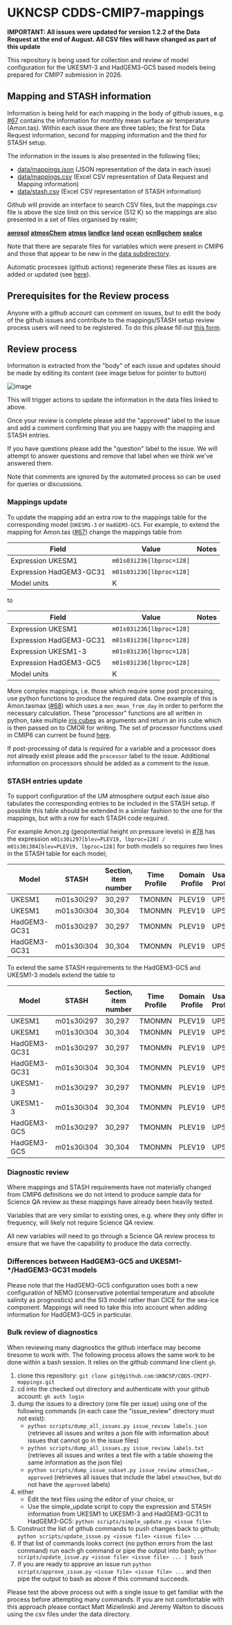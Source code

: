 # UKNCSP CDDS-CMIP7-mappings 

**IMPORTANT: All issues were updated for version 1.2.2 of the Data Request at the end of August. All CSV files will have changed as part of this update**

This repository is being used for collection and review of model configuration for the UKESM1-3 and HadGEM3-GC5 based models being prepared for CMIP7 submission in 2026.

## Mapping and STASH information 

Information is being held for each mapping in the body of github issues, e.g. [#67](https://github.com/UKNCSP/CDDS-CMIP7-mappings/issues/67) contains the information for 
monthly mean surface air temperature (Amon.tas). Within each issue there are three tables; 
the first for Data Request information, second for mapping information and the third for STASH setup.

The information in the issues is also presented in the following files;
* [data/mappings.json](https://github.com/UKNCSP/CDDS-CMIP7-mappings/blob/main/data/mappings.json) (JSON representation of the data in each issue)
* [data/mappings.csv](https://github.com/UKNCSP/CDDS-CMIP7-mappings/blob/main/data/mappings.csv) (Excel CSV representation of Data Request and Mapping information)
* [data/stash.csv](https://github.com/UKNCSP/CDDS-CMIP7-mappings/blob/main/data/stash.csv) (Excel CSV representation of STASH information)

Github will provide an interface to search CSV files, but the mappings.csv file is above the size limit on this service (512 K) so the mappings are also presented in a set of files organised by realm;

  **[aerosol](https://github.com/UKNCSP/CDDS-CMIP7-mappings/blob/main/data/aerosol_mappings.csv)**
  **[atmosChem](https://github.com/UKNCSP/CDDS-CMIP7-mappings/blob/main/data/atmosChem_mappings.csv)**
  **[atmos](https://github.com/UKNCSP/CDDS-CMIP7-mappings/blob/main/data/atmos_mappings.csv)**
  **[landIce](https://github.com/UKNCSP/CDDS-CMIP7-mappings/blob/main/data/landIce_mappings.csv)**
  **[land](https://github.com/UKNCSP/CDDS-CMIP7-mappings/blob/main/data/land_mappings.csv)**
  **[ocean](https://github.com/UKNCSP/CDDS-CMIP7-mappings/blob/main/data/ocean_mappings.csv)**
  **[ocnBgchem](https://github.com/UKNCSP/CDDS-CMIP7-mappings/blob/main/data/ocnBgchem_mappings.csv)**
  **[seaIce](https://github.com/UKNCSP/CDDS-CMIP7-mappings/blob/main/data/seaIce_mappings.csv)**

Note that there are separate files for variables which were present in CMIP6 and those that appear to be new in the [data subdirectory](https://github.com/UKNCSP/CDDS-CMIP7-mappings/blob/main/data/).

Automatic processes (github actions) regenerate these files as issues are added or updated (see [here](https://github.com/UKNCSP/CDDS-CMIP7-mappings/actions/workflows/update_data_csv_json.yml)).

## Prerequisites for the Review process

Anyone with a github account can comment on issues, but to edit the body of the github issues and contribute 
to the mappings/STASH setup review process users will need to be registered. To do this please fill 
out [this form](https://github.com/UKNCSP/CDDS-CMIP7-mappings/issues/new?template=new_reviewer.yml).

## Review process 

Information is extracted from the "body" of each issue and updates should be made by editing its content 
(see image below for pointer to button)

![image](https://github.com/user-attachments/assets/3b907a1a-e3a3-4ea4-948d-ca3163b71389)

This will trigger actions to update the information in the data files linked to above.

Once your review is complete please add the "approved" label to the issue and add a comment confirming that you are happy with the mapping and STASH entries.

If you have questions please add the "question" label to the issue. We will attempt to answer questions and remove that label when we think we've answered them.

Note that comments are ignored by the automated process so can be used for queries or discussions.

### Mappings update

To update the mapping add an extra row to the mappings table for the corresponding model (`UKESM1-3` or `HadGEM3-GC5`. For example, to extend the mapping for Amon.tas ([#67](https://github.com/UKNCSP/CDDS-CMIP7-mappings/issues/67))
change the mappings table from 

| Field | Value | Notes |
| --- | --- | --- |
| Expression UKESM1 | `m01s03i236[lbproc=128]` | |
| Expression HadGEM3-GC31 | `m01s03i236[lbproc=128]` | |
| Model units | K | |

to 

| Field | Value | Notes |
| --- | --- | --- |
| Expression UKESM1 | `m01s03i236[lbproc=128]` | |
| Expression HadGEM3-GC31 | `m01s03i236[lbproc=128]` | |
| Expression UKESM1-3 | `m01s03i236[lbproc=128]` | |
| Expression HadGEM3-GC5 | `m01s03i236[lbproc=128]` | |
| Model units | K | |

More complex mappings, i.e. those which require some post processing, use python functions to produce the required data. 
One example of this is Amon.tasmax ([#68](https://github.com/UKNCSP/CDDS-CMIP7-mappings/issues/68)) which uses a `mon_mean_from_day` in order to perform the necessary calculation.
These "processor" functions are all written in python, take multiple [iris cubes](https://scitools-iris.readthedocs.io/en/stable/userguide/iris_cubes.html#cube) 
as arguments and return an iris cube which is then passed on to CMOR for writing. The set of processor functions used in 
CMIP6 can current be found [here](https://github.com/MetOffice/CDDS/blob/main/mip_convert/mip_convert/plugins/hadgem3/data/processors.py).

If post-processing of data is required for a variable and a processor does not already exist please add the `processor` label to the issue. 
Additional information on processors should be added as a comment to the issue.

### STASH entries update

To support configuration of the UM atmosphere output each issue also tabulates the corresponding entries
to be included in the STASH setup. If possible this table should be extended in a similar fashion to the
one for the mappings, but with a row for each STASH code required.

For example Amon.zg (geopotential height on pressure levels) in [#78](https://github.com/UKNCSP/CDDS-CMIP7-mappings/issues/78) has the expression 
`m01s30i297[blev=PLEV19, lbproc=128] / m01s30i304[blev=PLEV19, lbproc=128]` for both models so requires *two* lines 
in the STASH table for each model;

| Model | STASH | Section, item number | Time Profile | Domain Profile | Usage Profile |
| --- | --- | --- | --- | --- | --- |
| UKESM1 | m01s30i297 | 30,297 | TMONMN | PLEV19 | UP5 |
| UKESM1 | m01s30i304 | 30,304 | TMONMN | PLEV19 | UP5 |
| HadGEM3-GC31 | m01s30i297 | 30,297 | TMONMN | PLEV19 | UP5 |
| HadGEM3-GC31 | m01s30i304 | 30,304 | TMONMN | PLEV19 | UP5 |

To extend the same STASH requirements to the HadGEM3-GC5 and UKESM1-3 models extend the table to

| Model | STASH | Section, item number | Time Profile | Domain Profile | Usage Profile |
| --- | --- | --- | --- | --- | --- |
| UKESM1 | m01s30i297 | 30,297 | TMONMN | PLEV19 | UP5 |
| UKESM1 | m01s30i304 | 30,304 | TMONMN | PLEV19 | UP5 |
| HadGEM3-GC31 | m01s30i297 | 30,297 | TMONMN | PLEV19 | UP5 |
| HadGEM3-GC31 | m01s30i304 | 30,304 | TMONMN | PLEV19 | UP5 |
| UKESM1-3 | m01s30i297 | 30,297 | TMONMN | PLEV19 | UP5 |
| UKESM1-3 | m01s30i304 | 30,304 | TMONMN | PLEV19 | UP5 |
| HadGEM3-GC5 | m01s30i297 | 30,297 | TMONMN | PLEV19 | UP5 |
| HadGEM3-GC5 | m01s30i304 | 30,304 | TMONMN | PLEV19 | UP5 |

### Diagnostic review

Where mappings and STASH requirements have not materially changed from CMIP6 definitions we do not 
intend to produce sample data for Science QA review as these mappings have already been heavily tested.

Variables that are very similar to existing ones, e.g. where they only differ in frequency, will likely 
not require Science QA review.  

All new variables will need to go through a Science QA review process  to ensure that we have the
capability to produce the data correctly.

### Differences between HadGEM3-GC5 and UKESM1-*/HadGEM3-GC31 models

Please note that the HadGEM3-GC5 configuration uses both a new configuration of NEMO (conservative 
potential temperature and absolute salinity as prognostics) and the SI3 model rather than CICE for the sea-ice component.
Mappings will need to take this into account when adding information for HadGEM3-GC5 in particular.

### Bulk review of diagnostics

When reviewing many diagnostics the github interface may become tiresome to work with.  The following process allows 
the same work to be done within a bash session. It relies on the github command line client `gh`.

1. clone this repository: `git clone git@github.com:UKNCSP/CDDS-CMIP7-mappings.git`
2. cd into the checked out directory and authenticate with your github account: `gh auth login`
3. dump the issues to a directory (one file per issue) using one of the following commands (in each case the "issue_review" directory must not exist):
    - `python scripts/dump_all_issues.py issue_review labels.json`  (retrieves all issues and writes a json file with information about issues that cannot go in the issue files)
    - `python scripts/dump_all_issues.py issue_review labels.txt`  (retrieves all issues and writes a text file with a table showing the same information as the json file)
    - `python scripts/dump_issue_subset.py issue_review atmosChem,-approved` (retrieves all issues that include the label `atmosChem`, but do not have the `approved` labels)
4. either
    - Edit the text files using the editor of your choice, or
    - Use the simple_update script to copy the expression and STASH information from UKESM1 to UKESM1-3 and HadGEM3-GC31 to HadGEM3-GC5: `python scripts/simple_update.py <issue file>`
5. Construct the list of github commands to push changes back to github; `python scripts/update_issue.py <issue file> <issue file> ...`
6. If that list of commands looks correct (no python errors from the last command) run each gh command or pipe the output into bash; `python scripts/update_issue.py <issue file> <issue file> ... | bash`
7. If you are ready to approve an issue run `python scripts/approve_issue.py <issue file> <issue file> ...` and then pipe the output to bash as above if this command succeeds.

Please test the above process out with a single issue to get familiar with the process before attempting many commands.  If you are not comfortable with this approach please contact Matt Mizielinski and Jeremy Walton to discuss using the csv files under the data directory.
